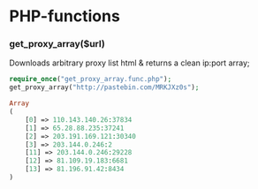 PHP-functions
=============



### get_proxy_array($url)
Downloads arbitrary proxy list html & returns a clean ip:port array;


```php
require_once("get_proxy_array.func.php");
get_proxy_array("http://pastebin.com/MRKJXz0s");
```

```php
Array
(
    [0] => 110.143.140.26:37834
    [1] => 65.28.88.235:37241
    [2] => 203.191.169.121:30340
    [3] => 203.144.0.246:2
    [11] => 203.144.0.246:29228
    [12] => 81.109.19.183:6681
    [13] => 81.196.91.42:8434
)
```
